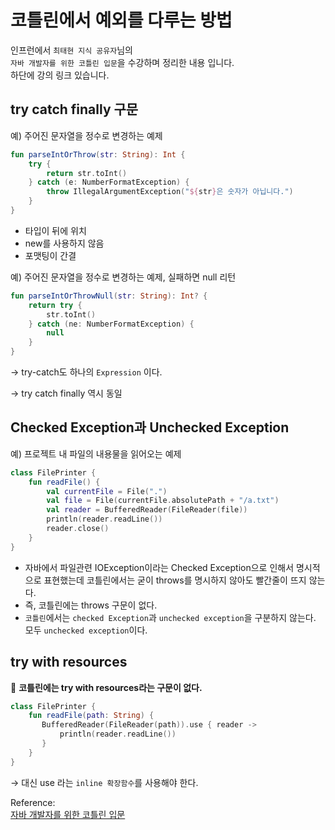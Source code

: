 # 코틀린에서 예외를 다루는 방법

인프런에서 `최태현 지식 공유자`님의   
`자바 개발자를 위한 코틀린 입문`을 수강하며  정리한 내용 입니다.  
하단에 강의 링크 있습니다.

## try catch finally 구문

예) 주어진 문자열을 정수로 변경하는 예제

```kotlin
fun parseIntOrThrow(str: String): Int {
    try {
        return str.toInt()
    } catch (e: NumberFormatException) {
        throw IllegalArgumentException("${str}은 숫자가 아닙니다.")
    }
}
```

- 타입이 뒤에 위치
- new를 사용하지 않음
- 포맷팅이 간결

예) 주어진 문자열을 정수로 변경하는 예제, 실패하면 null 리턴

```kotlin
fun parseIntOrThrowNull(str: String): Int? {
    return try {
        str.toInt()
    } catch (ne: NumberFormatException) {
        null
    }
}
```

→ try-catch도 하나의 `Expression` 이다.

→ try catch finally 역시 동일

## Checked Exception과 Unchecked Exception

예) 프로젝트 내 파일의 내용물을 읽어오는 예제

```kotlin
class FilePrinter {
    fun readFile() {
        val currentFile = File(".")
        val file = File(currentFile.absolutePath + "/a.txt")
        val reader = BufferedReader(FileReader(file))
        println(reader.readLine())
        reader.close()
    }
}
```

- 자바에서 파일관련 IOException이라는 Checked Exception으로 인해서 명시적으로 표현했는데 코틀린에서는 굳이 throws를 명시하지 않아도 빨간줄이 뜨지 않는다.
- 즉, 코틀린에는 throws 구문이 없다.
- `코틀린`에서는 `checked Exception`과 `unchecked exception`을 구분하지 않는다. 모두 `unchecked exception`이다.

## try with resources

🤠 **코틀린에는 try with resources라는 구문이 없다.**

```kotlin
class FilePrinter {
    fun readFile(path: String) {
       BufferedReader(FileReader(path)).use { reader ->
           println(reader.readLine())
       }
    }
}
```

→ 대신 use 라는 `inline 확장함수`를 사용해야 한다.

Reference:  
[자바 개발자를 위한 코틀린 입문](https://www.inflearn.com/course/java-to-kotlin/dashboard)